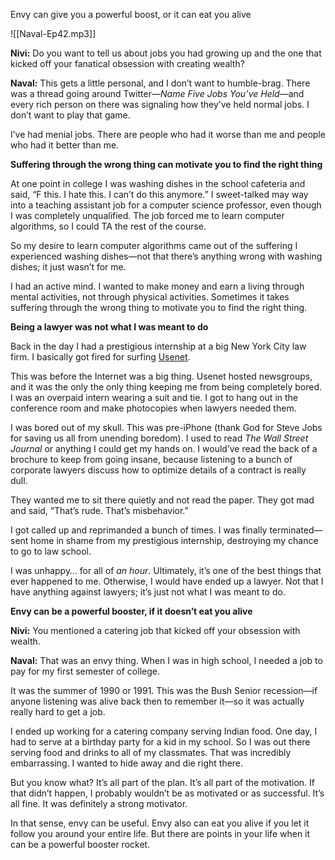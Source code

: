 Envy can give you a powerful boost, or it can eat you alive

![[Naval-Ep42.mp3]]


**Nivi:** Do you want to tell us about jobs you had growing up and the one that kicked off your fanatical obsession with creating wealth?

**Naval:** This gets a little personal, and I don’t want to humble-brag. There was a thread going around Twitter—_Name Five Jobs You’ve Held_—and every rich person on there was signaling how they’ve held normal jobs. I don’t want to play that game.

I’ve had menial jobs. There are people who had it worse than me and people who had it better than me.

**Suffering through the wrong thing can motivate you to find the right thing**

At one point in college I was washing dishes in the school cafeteria and said, “F this. I hate this. I can’t do this anymore.” I sweet-talked may way into a teaching assistant job for a computer science professor, even though I was completely unqualified. The job forced me to learn computer algorithms, so I could TA the rest of the course.

So my desire to learn computer algorithms came out of the suffering I experienced washing dishes—not that there’s anything wrong with washing dishes; it just wasn’t for me.

I had an active mind. I wanted to make money and earn a living through mental activities, not through physical activities. Sometimes it takes suffering through the wrong thing to motivate you to find the right thing.

**Being a lawyer was not what I was meant to do**

Back in the day I had a prestigious internship at a big New York City law firm. I basically got fired for surfing [Usenet](https://en.wikipedia.org/wiki/Usenet).

This was before the Internet was a big thing. Usenet hosted newsgroups, and it was the only the only thing keeping me from being completely bored. I was an overpaid intern wearing a suit and tie. I got to hang out in the conference room and make photocopies when lawyers needed them.

I was bored out of my skull. This was pre-iPhone (thank God for Steve Jobs for saving us all from unending boredom). I used to read _The Wall Street Journal_ or anything I could get my hands on. I would’ve read the back of a brochure to keep from going insane, because listening to a bunch of corporate lawyers discuss how to optimize details of a contract is really dull.

They wanted me to sit there quietly and not read the paper. They got mad and said, “That’s rude. That’s misbehavior.”

I got called up and reprimanded a bunch of times. I was finally terminated—sent home in shame from my prestigious internship, destroying my chance to go to law school.

I was unhappy… for all of _an hour_. Ultimately, it’s one of the best things that ever happened to me. Otherwise, I would have ended up a lawyer. Not that I have anything against lawyers; it’s just not what I was meant to do.

**Envy can be a powerful booster, if it doesn’t eat you alive**

**Nivi:** You mentioned a catering job that kicked off your obsession with wealth.

**Naval:** That was an envy thing. When I was in high school, I needed a job to pay for my first semester of college.

It was the summer of 1990 or 1991. This was the Bush Senior recession—if anyone listening was alive back then to remember it—so it was actually really hard to get a job.

I ended up working for a catering company serving Indian food. One day, I had to serve at a birthday party for a kid in my school. So I was out there serving food and drinks to all of my classmates. That was incredibly embarrassing. I wanted to hide away and die right there.

But you know what? It’s all part of the plan. It’s all part of the motivation. If  that didn’t happen, I probably wouldn’t be as motivated or as successful. It’s all fine. It was definitely a strong motivator.

In that sense, envy can be useful. Envy also can eat you alive if you let it follow you around your entire life. But there are points in your life when it can be a powerful booster rocket.